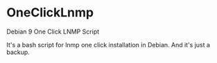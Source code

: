# OneClickLnmp
Debian 9 One Click LNMP Script

It's a bash script for lnmp one click installation in Debian.
And it's just a backup.
